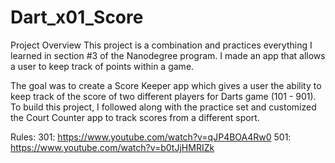 # Dart_x01_Score

Project Overview
This project is a combination and practices everything I learned in section #3 of the Nanodegree program. I made an app that allows a user to keep track of points within a game.

The goal was to create a Score Keeper app which gives a user the ability to keep track of the score of two different players for Darts game (101 - 901). 
To build this project, I followed along with the practice set and customized the Court Counter app to track scores from a different sport.

Rules:
301: https://www.youtube.com/watch?v=qJP4BOA4Rw0
501: https://www.youtube.com/watch?v=b0tJjHMRIZk

